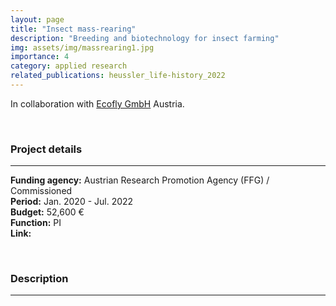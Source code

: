 ```yaml
---
layout: page
title: "Insect mass-rearing"
description: "Breeding and biotechnology for insect farming"
img: assets/img/massrearing1.jpg
importance: 4
category: applied research
related_publications: heussler_life-history_2022
---
```


In collaboration with [Ecofly GmbH](https://www.ecofly.at/de) Austria.  

<br>

### **Project details**

***
**Funding agency:** Austrian Research Promotion Agency (FFG) / Commissioned  
**Period:** Jan. 2020 - Jul. 2022  
**Budget:**  52,600 €  
**Function:** PI  
**Link:**

<br>

### **Description**

***
